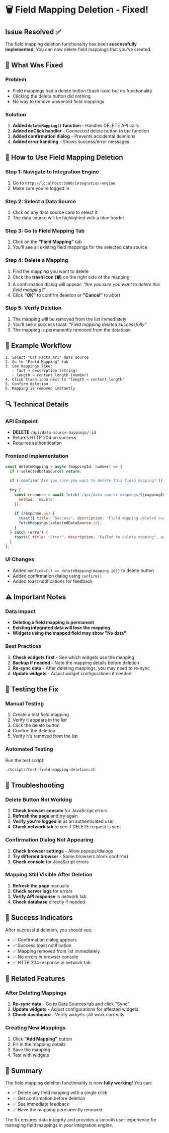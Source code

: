 # 🗑️ Field Mapping Deletion - Fixed!

## Issue Resolved ✅

The field mapping deletion functionality has been **successfully implemented**. You can now delete field mappings that you've created.

## 🔧 What Was Fixed

### Problem
- Field mappings had a delete button (trash icon) but no functionality
- Clicking the delete button did nothing
- No way to remove unwanted field mappings

### Solution
1. **Added `deleteMapping()` function** - Handles DELETE API calls
2. **Added onClick handler** - Connected delete button to the function
3. **Added confirmation dialog** - Prevents accidental deletions
4. **Added error handling** - Shows success/error messages

## 🚀 How to Use Field Mapping Deletion

### Step 1: Navigate to Integration Engine
1. Go to `http://localhost:5000/integration-engine`
2. Make sure you're logged in

### Step 2: Select a Data Source
1. Click on any data source card to select it
2. The data source will be highlighted with a blue border

### Step 3: Go to Field Mapping Tab
1. Click on the **"Field Mapping"** tab
2. You'll see all existing field mappings for the selected data source

### Step 4: Delete a Mapping
1. Find the mapping you want to delete
2. Click the **trash icon (🗑️)** on the right side of the mapping
3. A confirmation dialog will appear: *"Are you sure you want to delete this field mapping?"*
4. Click **"OK"** to confirm deletion or **"Cancel"** to abort

### Step 5: Verify Deletion
1. The mapping will be removed from the list immediately
2. You'll see a success toast: *"Field mapping deleted successfully"*
3. The mapping is permanently removed from the database

## 🎯 Example Workflow

```
1. Select "Cat Facts API" data source
2. Go to "Field Mapping" tab
3. See mappings like:
   - fact → description (string)
   - length → content_length (number)
4. Click trash icon next to "length → content_length"
5. Confirm deletion
6. Mapping is removed instantly
```

## 🔍 Technical Details

### API Endpoint
- **DELETE** `/api/data-source-mappings/:id`
- Returns HTTP 204 on success
- Requires authentication

### Frontend Implementation
```javascript
const deleteMapping = async (mappingId: number) => {
  if (!selectedDataSource) return;
  
  if (!confirm('Are you sure you want to delete this field mapping?')) return;
  
  try {
    const response = await fetch(`/api/data-source-mappings/${mappingId}`, {
      method: 'DELETE'
    });
    
    if (response.ok) {
      toast({ title: "Success", description: "Field mapping deleted successfully" });
      fetchMappings(selectedDataSource.id);
    }
  } catch (error) {
    toast({ title: "Error", description: "Failed to delete mapping", variant: "destructive" });
  }
};
```

### UI Changes
- Added `onClick={() => deleteMapping(mapping.id)}` to delete button
- Added confirmation dialog using `confirm()`
- Added toast notifications for feedback

## ⚠️ Important Notes

### Data Impact
- **Deleting a field mapping is permanent**
- **Existing integrated data will lose the mapping**
- **Widgets using the mapped field may show "No data"**

### Best Practices
1. **Check widgets first** - See which widgets use the mapping
2. **Backup if needed** - Note the mapping details before deletion
3. **Re-sync data** - After deleting mappings, you may need to re-sync
4. **Update widgets** - Adjust widget configurations if needed

## 🧪 Testing the Fix

### Manual Testing
1. Create a test field mapping
2. Verify it appears in the list
3. Click the delete button
4. Confirm the deletion
5. Verify it's removed from the list

### Automated Testing
Run the test script:
```bash
./scripts/test-field-mapping-deletion.sh
```

## 🐛 Troubleshooting

### Delete Button Not Working
1. **Check browser console** for JavaScript errors
2. **Refresh the page** and try again
3. **Verify you're logged in** as an authenticated user
4. **Check network tab** to see if DELETE request is sent

### Confirmation Dialog Not Appearing
1. **Check browser settings** - Allow popups/dialogs
2. **Try different browser** - Some browsers block confirm()
3. **Check console** for JavaScript errors

### Mapping Still Visible After Deletion
1. **Refresh the page** manually
2. **Check server logs** for errors
3. **Verify API response** in network tab
4. **Check database** directly if needed

## 🎉 Success Indicators

After successful deletion, you should see:
- ✅ Confirmation dialog appears
- ✅ Success toast notification
- ✅ Mapping removed from list immediately
- ✅ No errors in browser console
- ✅ HTTP 204 response in network tab

## 🔄 Related Features

### After Deleting Mappings
1. **Re-sync data** - Go to Data Sources tab and click "Sync"
2. **Update widgets** - Adjust configurations for affected widgets
3. **Check dashboard** - Verify widgets still work correctly

### Creating New Mappings
1. Click **"Add Mapping"** button
2. Fill in the mapping details
3. Save the mapping
4. Test with widgets

## 📝 Summary

The field mapping deletion functionality is now **fully working**! You can:
- ✅ Delete any field mapping with a single click
- ✅ Get confirmation before deletion
- ✅ See immediate feedback
- ✅ Have the mapping permanently removed

The fix ensures data integrity and provides a smooth user experience for managing field mappings in your integration engine. 